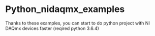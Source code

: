 # Python_nidaqmx_examples
Thanks to these examples, you can start to do python project with NI DAQmx devices faster (reqired python 3.6.4)
